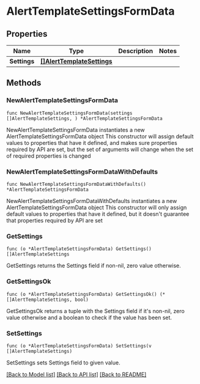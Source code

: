 # AlertTemplateSettingsFormData

## Properties

Name | Type | Description | Notes
------------ | ------------- | ------------- | -------------
**Settings** | [**[]AlertTemplateSettings**](AlertTemplateSettings.md) |  | 

## Methods

### NewAlertTemplateSettingsFormData

`func NewAlertTemplateSettingsFormData(settings []AlertTemplateSettings, ) *AlertTemplateSettingsFormData`

NewAlertTemplateSettingsFormData instantiates a new AlertTemplateSettingsFormData object
This constructor will assign default values to properties that have it defined,
and makes sure properties required by API are set, but the set of arguments
will change when the set of required properties is changed

### NewAlertTemplateSettingsFormDataWithDefaults

`func NewAlertTemplateSettingsFormDataWithDefaults() *AlertTemplateSettingsFormData`

NewAlertTemplateSettingsFormDataWithDefaults instantiates a new AlertTemplateSettingsFormData object
This constructor will only assign default values to properties that have it defined,
but it doesn't guarantee that properties required by API are set

### GetSettings

`func (o *AlertTemplateSettingsFormData) GetSettings() []AlertTemplateSettings`

GetSettings returns the Settings field if non-nil, zero value otherwise.

### GetSettingsOk

`func (o *AlertTemplateSettingsFormData) GetSettingsOk() (*[]AlertTemplateSettings, bool)`

GetSettingsOk returns a tuple with the Settings field if it's non-nil, zero value otherwise
and a boolean to check if the value has been set.

### SetSettings

`func (o *AlertTemplateSettingsFormData) SetSettings(v []AlertTemplateSettings)`

SetSettings sets Settings field to given value.



[[Back to Model list]](../README.md#documentation-for-models) [[Back to API list]](../README.md#documentation-for-api-endpoints) [[Back to README]](../README.md)


